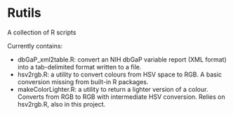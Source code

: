 Rutils
==========

A collection of R scripts

Currently contains:
* dbGaP_xml2table.R: convert an NIH dbGaP variable report (XML format) into a tab-delimited format written to a file.
* hsv2rgb.R: a utility to convert colours from HSV space to RGB. A basic conversion missing from built-in R packages.
* makeColorLighter.R: a utility to return a lighter version of a colour. Converts from RGB to RGB with intermediate HSV conversion. Relies on hsv2rgb.R, also in this project.
